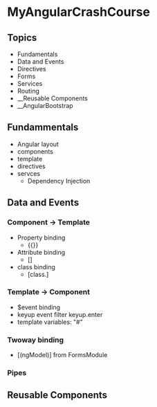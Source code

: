 # MyAngularCrashCourse

## Topics
* Fundamentals
* Data and Events
* Directives
* Forms
* Services
* Routing
* __Reusable Components
* __AngularBootstrap


## Fundammentals
* Angular layout
* components
* template
* directives
* servces
    * Dependency Injection

## Data and Events
### Component -> Template
* Property binding
    * {{}}
* Attribute binding
    * []
* class binding
    * [class.]
### Template -> Component
* $event binding
* keyup event filter keyup.enter
* template variables: "#"

### Twoway binding
* [(ngModel)] from FormsModule


### Pipes






## Reusable Components
